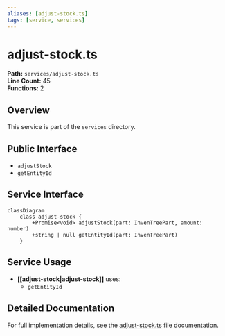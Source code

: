 ```yaml
---
aliases: [adjust-stock.ts]
tags: [service, services]
---
```


# adjust-stock.ts

**Path:** `services/adjust-stock.ts`  
**Line Count:** 45  
**Functions:** 2  

## Overview

This service is part of the `services` directory.

## Public Interface

- `adjustStock`
- `getEntityId`

## Service Interface

```mermaid
classDiagram
    class adjust-stock {
        +Promise<void> adjustStock(part: InvenTreePart, amount: number)
        +string | null getEntityId(part: InvenTreePart)
    }
```

## Service Usage

- **[[adjust-stock|adjust-stock]]** uses:
  - `getEntityId`

## Detailed Documentation

For full implementation details, see the [adjust-stock.ts](../files/adjust-stock.md) file documentation.

